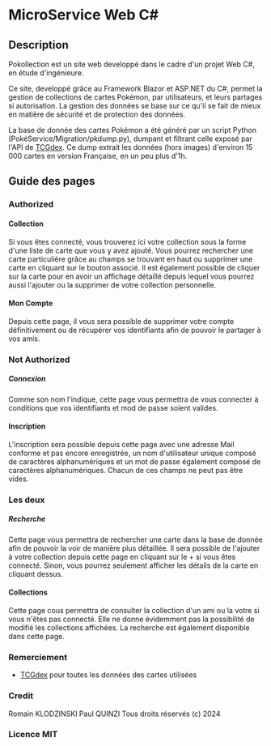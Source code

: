 # MicroService Web C#

## Description

Pokollection est un site web developpé dans le cadre d'un projet Web C#, en étude d'ingénieure.

Ce site, developpé grâce au Framework Blazor et ASP.NET du C#, permet la gestion de collections de cartes Pokémon, par utilisateurs,
et leurs partages si autorisation. La gestion des données se base sur ce qu'il se fait de mieux en matière de sécurité et de protection des données.

La base de donnée des cartes Pokémon a été généré par un script Python (PokéService/Migration/pkdump.py), dumpant et filtrant celle exposé par l'API de [TCGdex](https://tcgdex.dev).
Ce dump extrait les données (hors images) d'environ 15 000 cartes en version Française, en un peu plus d'1h.

## Guide des pages

### Authorized

#### Collection

  Si vous êtes connecté, vous trouverez ici votre collection sous la forme d'une liste de carte que vous y avez ajouté. Vous pourrez rechercher une carte particulière grâce au champs se trouvant en haut ou supprimer une carte en cliquant sur le bouton associé. Il est également possible de cliquer sur la carte pour en avoir un affichage détaillé depuis lequel vous pourrez aussi l'ajouter ou la supprimer de votre collection personnelle.
  
#### Mon Compte

  Depuis cette page, il vous sera possible de supprimer votre compte définitivement ou de récupérer vos identifiants afin de pouvoir le partager à vos amis.
  
### Not Authorized

##### Connexion

  Comme son nom l'indique, cette page vous permettra de vous connecter à conditions que vos identifiants et mod de passe soient valides.
  
#### Inscription

  L'inscription sera possible depuis cette page avec une adresse Mail conforme et pas encore enregistrée, un nom d'utilisateur unique composé de caractères alphanumériques et un mot de passe également composé de caractères alphanumériques. Chacun de ces champs ne peut pas être vides.
  
### Les deux

##### Recherche

  Cette page vous permettra de rechercher une carte dans la base de donnée afin de pouvoir la voir de manière plus détaillée. Il sera possible de l'ajouter à votre collection depuis cette page en cliquant sur le + si vous êtes connecté. Sinon, vous pourrez seulement afficher les détails de la carte en cliquant dessus.
  
#### Collections

  Cette page cous permettra de consulter la collection d'un ami ou la votre si vous n'êtes pas connecté. Elle ne donne évidemment pas la possibilité de modifié les collections affichées. La recherche est également disponible dans cette page.

### Remerciement
- [TCGdex](https://tcgdex.dev) pour toutes les données des cartes utilisées

### Credit
Romain KLODZINSKI
Paul QUINZI
Tous droits réservés (c) 2024

### Licence MIT
